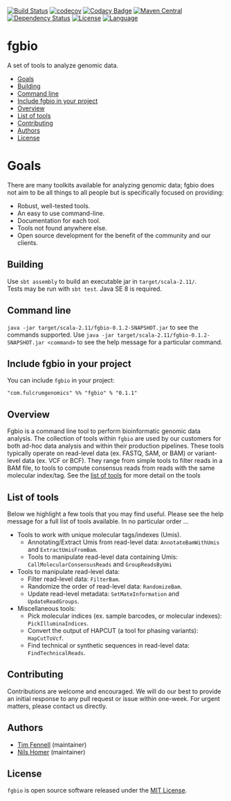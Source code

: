 [![Build Status](https://travis-ci.org/fulcrumgenomics/fgbio.svg?branch=master)](https://travis-ci.org/fulcrumgenomics/fgbio)
[![codecov](https://codecov.io/gh/fulcrumgenomics/fgbio/branch/master/graph/badge.svg)](https://codecov.io/gh/fulcrumgenomics/fgbio)
[![Codacy Badge](https://api.codacy.com/project/badge/Grade/fc4f5fe8dbe34bf784114435b202fab4)](https://www.codacy.com/app/contact_32/fgbio?utm_source=github.com&amp;utm_medium=referral&amp;utm_content=fulcrumgenomics/fgbio&amp;utm_campaign=Badge_Grade)
[![Maven Central](https://maven-badges.herokuapp.com/maven-central/com.fulcrumgenomics/fgbio_2.11/badge.svg)](https://maven-badges.herokuapp.com/maven-central/com.fulcrumgenomics/fgbio_2.11)
[![Dependency Status](https://www.versioneye.com/user/projects/57a1584c3d8eb6002dc1e812/badge.svg)](https://www.versioneye.com/user/projects/57a1584c3d8eb6002dc1e812#dialog_dependency_badge) 
[![License](http://img.shields.io/badge/license-MIT-blue.svg)](https://github.com/fulcrumgenomics/fgbio/blob/master/LICENSE)
[![Language](http://img.shields.io/badge/language-scala-brightgreen.svg)](http://www.scala-lang.org/)

fgbio
====

A set of tools to analyze genomic data.

<!---toc start-->
  * [Goals](#goals)
  * [Building](#building)
  * [Command line](#command-line)
  * [Include fgbio in your project](#include-fgbio-in-your-project)
  * [Overview](#overview)
  * [List of tools](#list-of-tools)
  * [Contributing](#contributing)
  * [Authors](#authors)
  * [License](#license)

<!---toc end-->


# Goals

There are many toolkits available for analyzing genomic data; fgbio does not aim to be all things to all people but is specifically focused on providing:

* Robust, well-tested tools.
* An easy to use command-line.
* Documentation for each tool.
* Tools not found anywhere else.
* Open source development for the benefit of the community and our clients.

## Building 

Use ```sbt assembly``` to build an executable jar in ```target/scala-2.11/```.  
Tests may be run with ```sbt test```.
Java SE 8 is required.


## Command line

`java -jar target/scala-2.11/fgbio-0.1.2-SNAPSHOT.jar` to see the commands supported.  Use `java -jar target/scala-2.11/fgbio-0.1.2-SNAPSHOT.jar <command>` to see the help message for a particular command.

## Include fgbio in your project

You can include `fgbio` in your project:

```
"com.fulcrumgenomics" %% "fgbio" % "0.1.1"
```

## Overview

Fgbio is a command line tool to perform bioinformatic genomic data analysis. 
The collection of tools within `fgbio` are used by our customers for both ad-hoc data analysis and within their production pipelines.
These tools typically operate on read-level data (ex. FASTQ, SAM, or BAM) or variant-level data (ex. VCF or BCF).
They range from simple tools to filter reads in a BAM file, to tools to compute consensus reads from reads with the same molecular index/tag.
See the [list of tools](#list-of-tools) for more detail on the tools

## List of tools

Below we highlight a few tools that you may find useful.
Please see the help message for a full list of tools available.
In no particular order ...

* Tools to work with unique molecular tags/indexes (Umis). 
  * Annotating/Extract Umis from read-level data: `AnnotateBamWithUmis` and `ExtractUmisFromBam`.
  * Tools to manipulate read-level data containing Umis: `CallMolecularConsensusReads` and `GroupReadsByUmi`
* Tools to manipulate read-level data:
	* Filter read-level data: `FilterBam`.
	* Randomize the order of read-level data: `RandomizeBam`.
	* Update read-level metadata: `SetMateInformation` and `UpdateReadGroups`.
* Miscellaneous tools:
	* Pick molecular indices (ex. sample barcodes, or molecular indexes): `PickIlluminaIndices`.
	* Convert the output of HAPCUT (a tool for phasing variants): `HapCutToVcf`.
	* Find technical or synthetic sequences in read-level data: `FindTechnicalReads`.


## Contributing

Contributions are welcome and encouraged.
We will do our best to provide an initial response to any pull request or issue within one-week.
For urgent matters, please contact us directly.

## Authors

* [Tim Fennell](https://github.com/tfenne) (maintainer)
* [Nils Homer](https://github.com/nh13) (maintainer)

## License

`fgbio` is open source software released under the [MIT License](https://github.com/fulcrumgenomics/fgbio/blob/master/LICENSE).

